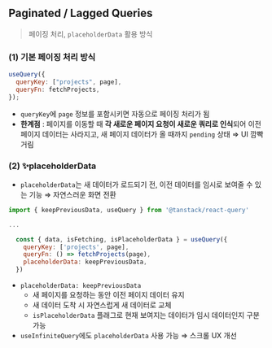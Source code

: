 ## Paginated / Lagged Queries

> 페이징 처리, `placeholderData` 활용 방식

### (1) 기본 페이징 처리 방식

```jsx
useQuery({
  queryKey: ["projects", page],
  queryFn: fetchProjects,
});
```

- `queryKey`에 `page` 정보를 포함시키면 자동으로 페이징 처리가 됨
- **한계점** : 페이지를 이동할 때 **각 새로운 페이지 요청이 새로운 쿼리로 인식**되어 이전 페이지 데이터는 사라지고, 새 페이지 데이터가 올 때까지 `pending` 상태 ⇒ UI 깜빡거림

### (2) ✨placeholderData

- `placeholderData`는 새 데이터가 로드되기 전, 이전 데이터를 임시로 보여줄 수 있는 기능 ⇒ 자연스러운 화면 전환

```jsx
import { keepPreviousData, useQuery } from '@tanstack/react-query'

...

  const { data, isFetching, isPlaceholderData } = useQuery({
    queryKey: ['projects', page],
    queryFn: () => fetchProjects(page),
    placeholderData: keepPreviousData,
  })
```

- `placeholderData: keepPreviousData`
  - 새 페이지를 요청하는 동안 이전 페이지 데이터 유지
  - 새 데이터 도착 시 자연스럽게 새 데이터로 교체
  - `isPlaceholderData` 플래그로 현재 보여지는 데이터가 임시 데이터인지 구분 가능
- `useInfiniteQuery`에도 `placeholderData` 사용 가능 ⇒ 스크롤 UX 개선
